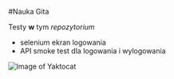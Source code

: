 #Nauka Gita


Testy **w** tym *repozytorium*

- selenium ekran logowania
- API smoke test dla logowania i wylogowania

![Image of Yaktocat](https://octodex.github.com/images/yaktocat.png)
